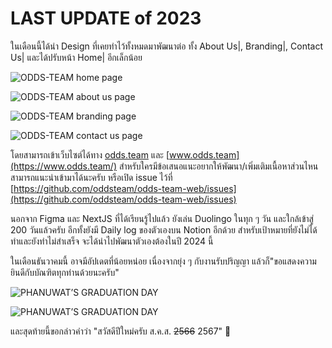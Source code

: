 # LAST UPDATE of 2023

ในเดือนนี้ได้นำ Design ที่เคยทำไว้ทั้งหมดมาพัฒนาต่อ ทั้ง About Us|, Branding|, Contact Us| และได้ปรับหน้า Home| อีกเล็กน้อย

![ODDS-TEAM home page](/images/2023/end-of-2023/1-home.jpeg)

![ODDS-TEAM about us page](/images/2023/end-of-2023/2-about-us.jpeg)

![ODDS-TEAM branding page](/images/2023/end-of-2023/3-branding.jpeg)

![ODDS-TEAM contact us page](/images/2023/end-of-2023/4-contact-us.jpeg)

โดยสามารถเข้าเว็บไซต์ได้ทาง [odds.team](https://odds.team/) และ [www.odds.team](https://www.odds.team/) สำหรับใครมีข้อเสนอแนะอยากให้พัฒนา/เพิ่มเติมเนื้อหาส่วนไหน สามารถแนะนำเข้ามาได้นะครับ หรือเปิด issue ไว้ที่ [https://github.com/oddsteam/odds-team-web/issues](https://github.com/oddsteam/odds-team-web/issues)

นอกจาก Figma และ NextJS ที่ได้เรียนรู้ไปแล้ว ยังเล่น Duolingo ในทุก ๆ วัน และใกล้เข้าสู่ 200 วันแล้วครับ อีกทั้งยังมี Daily log ของตัวเองบน Notion อีกด้วย สำหรับเป้าหมายที่ยังไม่ได้ทำและยังทำไม่สำเสร็จ จะได้นำไปพัฒนาตัวเองต้องในปี 2024 นี้

ในเดือนธันวาคมนี้ อาจมีอัปเดตที่น้อยหน่อย เนื่องจากยุ่ง ๆ กับงานรับปริญญา แล้วก็"ขอแสดงความยินดีกับบัณฑิตทุกท่านด้วยนะครับ"

![PHANUWAT’S GRADUATION DAY](/images/2023/end-of-2023/kku-ceremony-1.jpeg)

![PHANUWAT’S GRADUATION DAY](/images/2023/end-of-2023/kku-ceremony-2.jpeg)

และสุดท้ายนี้ขอกล่าวคำว่า "สวัสดีปีใหม่ครับ ส.ค.ส. ~~2566~~ 2567" 🎉
